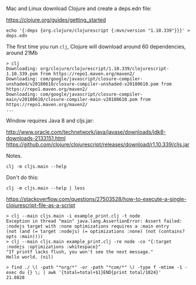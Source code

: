 
Mac and Linux download Clojure and create a deps.edn file:

https://clojure.org/guides/getting_started

```
echo '{:deps {org.clojure/clojurescript {:mvn/version "1.10.339"}}}' > deps.edn
```

The first time you run `clj`, Clojure will download around 60 dependencies, around 21Mb
```
> clj
Downloading: org/clojure/clojurescript/1.10.339/clojurescript-1.10.339.pom from https://repo1.maven.org/maven2/
Downloading: com/google/javascript/closure-compiler-unshaded/v20180610/closure-compiler-unshaded-v20180610.pom from https://repo1.maven.org/maven2/
Downloading: com/google/javascript/closure-compiler-main/v20180610/closure-compiler-main-v20180610.pom from https://repo1.maven.org/maven2/
...

```


Window requires Java 8 and cljs.jar:

http://www.oracle.com/technetwork/java/javase/downloads/jdk8-downloads-2133151.html
https://github.com/clojure/clojurescript/releases/download/r1.10.339/cljs.jar


Notes.

`clj -m cljs.main --help`

Don't do this:

`clj -m cljs.main --help | less`

https://stackoverflow.com/questions/27503528/how-to-execute-a-single-clojurescript-file-as-a-script

```
> clj --main cljs.main -i example_print.clj -t node
Exception in thread "main" java.lang.AssertionError: Assert failed: :nodejs target with :none optimizations requires a :main entry
(not (and (= target :nodejs) (= optimizations :none) (not (contains? opts :main))))
> clj --main cljs.main example_print.clj -re node -co "{:target :nodejs :optimizations :whitespace}"
"If printf lacks flush, you won't see the next message."
Hello world. (nil)
```

```
> find ./ \( -path "*org/*" -or -path "*com/*" \) -type f -mtime -1 -exec du {} \; | awk '{total=total+$1}END{print total/1024}'
21.8828
```
